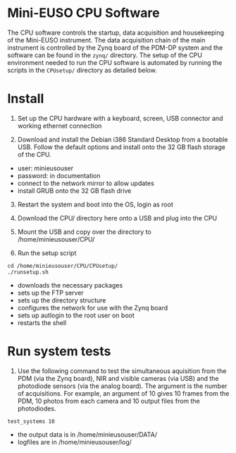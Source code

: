# Mini-EUSO CPU Software

The CPU software controls the startup, data acquisition and housekeeping of the Mini-EUSO instrument. The data acquisition chain of the main instrument is controlled by the Zynq board of the PDM-DP system and the software can be found in the ```zynq/``` directory. The setup of the CPU environment needed to run the CPU software is automated by running the scripts in the ```CPUsetup/``` directory as detailed below.

# Install

1. Set up the CPU hardware with a keyboard, screen, USB connector and working ethernet connection

2. Download and install the Debian i386 Standard Desktop from a bootable USB. Follow the default options and install onto the 32 GB flash storage of the CPU.
 * user: minieusouser
 * password: in documentation
 * connect to the network mirror to allow updates
 * install GRUB onto the 32 GB flash drive 

3. Restart the system and boot into the OS, login as root

4. Download the CPU/ directory here onto a USB and plug into the CPU

5. Mount the USB and copy over the directory to /home/minieusouser/CPU/

6. Run the setup script
```
cd /home/minieusouser/CPU/CPUsetup/
./runsetup.sh 
```
 * downloads the necessary packages
 * sets up the FTP server
 * sets up the directory structure
 * configures the network for use with the Zynq board
 * sets up autlogin to the root user on boot
 * restarts the shell 

# Run system tests
1. Use the following command to test the simultaneous aquisition from the PDM (via the Zynq board), NIR and visible cameras (via USB) and the photodiode sensors (via the analog board). The argument is the number of acquisitions. For example, an argument of 10 gives 10 frames from the PDM, 10 photos from each camera and 10 output files from the photodiodes.
```
test_systems 10
```
* the output data is in /home/minieusouser/DATA/
* logfiles are in /home/minieusouser/log/

